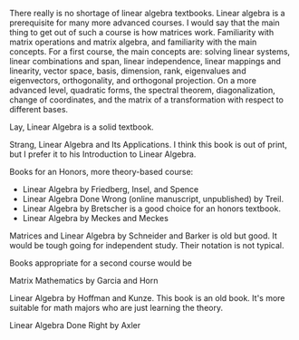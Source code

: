 There really is no shortage of linear algebra textbooks. Linear algebra is a prerequisite for many more advanced courses. I would say that the main thing to get out of such a course is how matrices work. Familiarity with matrix operations and matrix algebra, and familiarity with the main concepts. For a first course, the main concepts are: solving linear systems, linear combinations and span, linear independence, linear mappings and linearity, vector space, basis, dimension, rank, eigenvalues and eigenvectors, orthogonality, and orthogonal projection. On a more advanced level, quadratic forms, the spectral theorem, diagonalization, change of coordinates, and the matrix of a transformation with respect to different bases.

Lay, Linear Algebra is a solid textbook. 

Strang, Linear Algebra and Its Applications. I think this book is out of print, but I prefer it to his Introduction to Linear Algebra.

Books for an Honors, more theory-based course:
- Linear Algebra by Friedberg, Insel, and Spence
- Linear Algebra Done Wrong (online manuscript, unpublished) by Treil.
- Linear Algebra by Bretscher is a good choice for an honors textbook.
- Linear Algebra by Meckes and Meckes

Matrices and Linear Algebra by Schneider and Barker is old but good. It would be tough going for independent study. Their notation is not typical.

Books appropriate for a second course would be

Matrix Mathematics by Garcia and Horn

Linear Algebra by Hoffman and Kunze. This book is an old book. It's more suitable for math majors who are just learning the theory.

Linear Algebra Done Right by Axler
